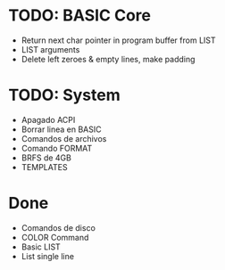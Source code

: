 # TODO: BASIC Core
- Return next char pointer in program buffer from LIST
- LIST arguments
- Delete left zeroes & empty lines, make padding

# TODO: System
- Apagado ACPI
- Borrar linea en BASIC
- Comandos de archivos
- Comando FORMAT
- BRFS de 4GB
- TEMPLATES

# Done
- Comandos de disco
- COLOR Command
- Basic LIST
- List single line

